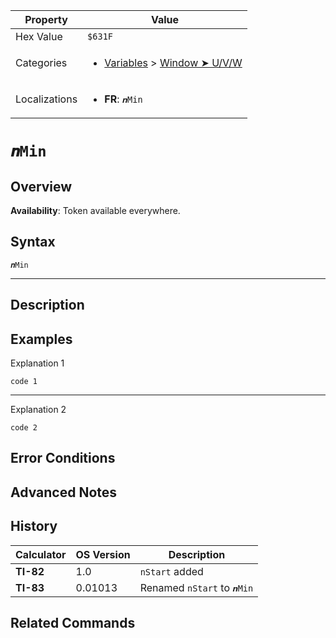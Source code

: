 | Property      | Value |
|---------------|-------|
| Hex Value     | `$631F`|
| Categories    | <ul><li>[Variables](<../categories/Variables.md>) > [Window ➤ U/V/W](<../categories/Variables.md#Window ➤ U/V/W>)</li></ul> |
| Localizations | <ul><li><b>FR</b>: `𝒏Min`</li></ul> |

# `𝒏Min`

## Overview



<b>Availability</b>: Token available everywhere.

## Syntax
`𝒏Min`

<hr>

## Description


## Examples

Explanation 1
```ti-basic
code 1
```
---
Explanation 2
```ti-basic
code 2
```

## Error Conditions


## Advanced Notes


## History
| Calculator | OS Version | Description |
|------------|------------|-------------|
| <b>TI-82</b> | 1.0 | `nStart` added |
| <b>TI-83</b> | 0.01013 | Renamed `nStart` to `𝒏Min`

## Related Commands

